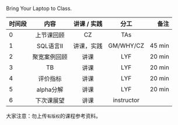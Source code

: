 Bring Your Laptop to Class. 

|时间段     |  内容    | 讲课 / 实践     |  分工  |备注       |
| :---     |   :----:    |   :----:    |    :----:    |       ---: |
|    0     | 上节课回顾     |  CZ   |     TAs     |        |
|    1     | SQL语言II   |  讲课，实践   |    GM/WHY/CZ     |    45 min    |
|    2     | 聚宽案例回顾 |  讲课   |    LYF     |   20 min     |
|    3     | TB |  讲课   |    LYF     |   20 min     |
|    4     | 评价指标 |  讲课   |    LYF     |   20 min     |
|    5     | alpha分解 |  讲课   |    LYF     |   20 min     |
|    6     | 下次课展望 |  讲课   |  instructor  |      |

大家注意：勿上传``有版权``的课程参考资料。
